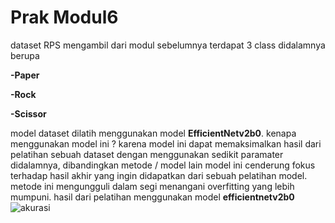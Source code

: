 # Prak Modul6
dataset RPS mengambil dari modul sebelumnya
terdapat 3 class didalamnya berupa 

**-Paper**

**-Rock**

**-Scissor**

model dataset dilatih menggunakan model **EfficientNetv2b0**.
kenapa menggunakan model ini ? 
karena model ini dapat memaksimalkan hasil dari pelatihan sebuah dataset dengan menggunakan sedikit paramater didalamnya, dibandingkan metode / model lain model ini cenderung fokus terhadap hasil akhir yang ingin didapatkan dari sebuah pelatihan model. metode ini mengungguli dalam segi menangani overfitting yang lebih mumpuni.
hasil dari pelatihan menggunakan model **efficientnetv2b0**
![akurasi ](https://github.com/Rakhap/Modul6/assets/108939565/d11914b6-497c-4926-84b9-9afb456e8bed)  

